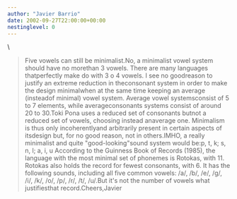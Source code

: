 ```yaml
---
author: "Javier Barrio"
date: 2002-09-27T22:00:00+00:00
nestinglevel: 0
---
```

\
> Five vowels can still be minimalist.No, a minimalist vowel system should have no morethan 3 vowels. There are many languages thatperfectly make do with 3 o 4 vowels. I see no goodreason to justify an extreme reduction in theconsonant system in order to make the design minimalwhen at the same time keeping an average (insteadof minimal) vowel system. Average vowel systemsconsist of 5 to 7 elements, while averageconsonants systems consist of around 20 to 30.Toki Pona uses a reduced set of consonants butnot a reduced set of vowels, choosing instead anaverage one. Minimalism is thus only incoherentlyand arbitrarily present in certain aspects of itsdesign but, for no good reason, not in others.IMHO, a really minimalist and quite "good-looking"sound system would be:p, t, k; s, n, l; a, i, u
> According to the Guinness Book of Records (1985), the language
> with the most minimal set of phonemes is Rotokas, with 11.
> Rotokas also holds the record for fewest consonants, with 6.
> It has the following sounds, including all five common vowels:
> /a/, /b/, /e/, /g/, /i/, /k/, /o/, /p/, /r/, /t/, /u/.But it's not the number of vowels what justifiesthat record.Cheers,Javier